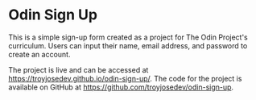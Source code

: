 # Odin Sign Up

This is a simple sign-up form created as a project for The Odin Project's curriculum. Users can input their name, email address, and password to create an account.

The project is live and can be accessed at https://troyjosedev.github.io/odin-sign-up/. The code for the project is available on GitHub at https://github.com/troyjosedev/odin-sign-up.
